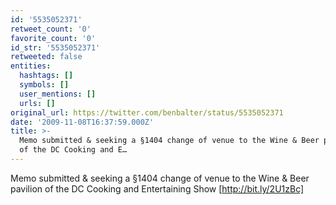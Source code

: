 ```yaml
---
id: '5535052371'
retweet_count: '0'
favorite_count: '0'
id_str: '5535052371'
retweeted: false
entities:
  hashtags: []
  symbols: []
  user_mentions: []
  urls: []
original_url: https://twitter.com/benbalter/status/5535052371
date: '2009-11-08T16:37:59.000Z'
title: >-
  Memo submitted & seeking a §1404 change of venue to the Wine & Beer pavilion
  of the DC Cooking and E…
---
```


Memo submitted & seeking a §1404 change of venue to the Wine & Beer pavilion of the DC Cooking and Entertaining Show [http://bit.ly/2U1zBc]